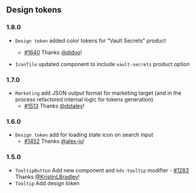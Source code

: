 ## Design tokens

### 1.8.0

- `Design token` added color tokens for “Vault Secrets” product
    - [#1640](https://github.com/hashicorp/design-system/pull/1640) Thanks [@didoo](https://github.com/didoo)!

- `IconTile` updated component to include `vault-secrets` product option

### 1.7.0

- `Marketing` add JSON output format for marketing target (and in the process refactored internal logic for tokens generation)
    - [#1513](https://github.com/hashicorp/design-system/pull/1513) Thanks [@dstaley](https://github.com/dstaley)!

### 1.6.0

- `Design token` add for loading state icon on search input
    - [#1452](https://github.com/hashicorp/design-system/pull/1452) Thanks [@alex-ju](https://github.com/alex-ju)! 

### 1.5.0

- `TooltipButton` Add new component and `hds-tooltip` modifier
      - [#1283](https://github.com/hashicorp/design-system/pull/1283) Thanks [@KristinLBradley](https://github.com/KristinLBradley)!
- `Tooltip` Add design token